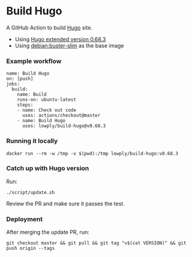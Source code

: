 # Build Hugo

A GitHub Action to build [Hugo](https://gohugo.io/) site.

- Using [Hugo extended version 0.68.3](https://github.com/gohugoio/hugo/releases/tag/v0.68.3)
- Using [debian:buster-slim](https://hub.docker.com/_/debian/) as the base image

### Example workflow

```
name: Build Hugo
on: [push]
jobs:
  build:
    name: Build
    runs-on: ubuntu-latest
    steps:
    - name: Check out code
      uses: actions/checkout@master
    - name: Build Hugo
      uses: lowply/build-hugo@v0.68.3
```

### Running it locally

```
docker run --rm -w /tmp -v $(pwd):/tmp lowply/build-hugo:v0.68.3
```

### Catch up with Hugo version

Run:

```
./script/update.sh
```

Review the PR and make sure it passes the test.

### Deployment

After merging the update PR, run:

```
git checkout master && git pull && git tag "v$(cat VERSION)" && git push origin --tags
```